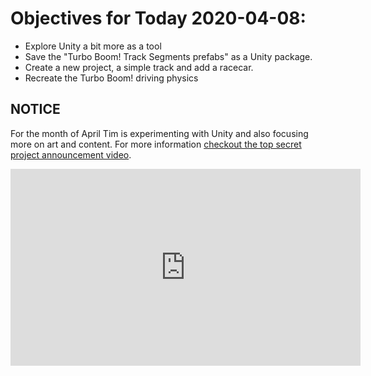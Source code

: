 # Objectives for Today 2020-04-08:

- Explore Unity a bit more as a tool
- Save the "Turbo Boom! Track Segments prefabs" as a Unity package.
- Create a new project, a simple track and add a racecar.
- Recreate the Turbo Boom! driving physics

## NOTICE

For the month of April Tim is experimenting with Unity and also focusing more on art and content. For more information [checkout the top secret project announcement video](https://www.youtube.com/embed/OxdgkWX8rZ0).

<iframe width="560" height="315" src="https://www.youtube.com/embed/OxdgkWX8rZ0" frameborder="0" allow="accelerometer; autoplay; encrypted-media; gyroscope; picture-in-picture" allowfullscreen></iframe>
